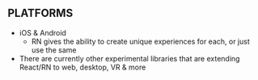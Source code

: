 ## PLATFORMS
* iOS & Android
  * RN gives the ability to create unique experiences for each, or just use the same
* There are currently other experimental libraries that are extending React/RN to web, desktop, VR & more

